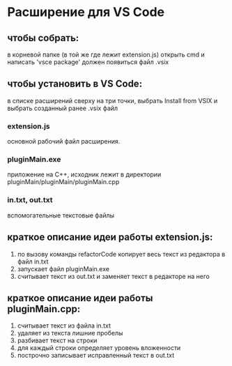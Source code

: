 # Расширение для VS Code
## чтобы собрать:
в корневой папке (в той же где лежит extension.js) открыть cmd и написать 'vsce package'
должен появиться файл .vsix
## чтобы установить в VS Code:
в списке расширений сверху на три точки, выбрать Install from VSIX и выбрать созданный ранее .vsix файл

### extension.js
основной рабочий файл расширения.

### pluginMain.exe
приложение на C++, исходник лежит в директории pluginMain/pluginMain/pluginMain.cpp

### in.txt, out.txt 
вспомогательные текстовые файлы

## краткое описание идеи работы extension.js:
  1) по вызову команды refactorCode копирует весь текст из редактора в файл in.txt
  2) запускает файл pluginMain.exe
  3) считывает текст из out.txt и заменяет текст в редакторе на него
## краткое описание идеи работы pluginMain.cpp:
  1) считывает текст из файла in.txt
  2) удаляет из текста лишние пробелы
  3) разбивает текст на строки
  4) для каждый строки определяет уровень вложенности
  5) построчно записывает исправленный текст в out.txt 
